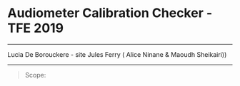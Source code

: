# Audiometer Calibration Checker - TFE 2019
<hr>
Lucia De Borouckere - site Jules Ferry ( Alice Ninane & Maoudh Sheikairi)) 
<hr>

> Scope:

